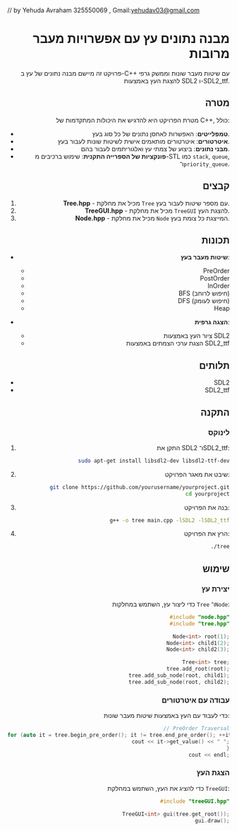 // by Yehuda Avraham 325550069 , Gmail:yehudav03@gmail.com
<div directon='right' style="text-align: right">

# מבנה נתונים עץ עם אפשרויות מעבר מרובות

פרויקט זה מיישם מבנה נתונים של עץ ב-C++ עם שיטות מעבר שונות וממשק גרפי להצגת העץ באמצעות SDL2 ו-SDL2_ttf.

## מטרה

מטרת הפרויקט היא להדגיש את היכולות המתקדמות של C++, כולל:

- **טמפלייטים**: האפשרות לאחסן נתונים של כל סוג בעץ.
- **איטרטורים**: איטרטורים מותאמים אישית לשיטות שונות לעבור בעץ.
- **מבני נתונים**: ביצוע של צמתי עץ ואלגוריתמים לעבור בהם.
- **פונקציות של הספרייה התקנית**: שימוש ברכיבים מ-STL כמו `stack`, `queue`, ו־`priority_queue`.

## קבצים

1. **Tree.hpp** - מכיל את מחלקת `Tree` עם מספר שיטות לעבור בעץ.
2. **TreeGUI.hpp** - מכיל את מחלקת `TreeGUI` להצגת העץ.
3. **Node.hpp** - מכיל את מחלקת `Node` המייצגת כל צומת בעץ.

## תכונות

- **שיטות מעבר בעץ**:
  - PreOrder
  - PostOrder
  - InOrder
  - BFS (חיפוש לרוחב)
  - DFS (חיפוש לעומק)
  - Heap

- **הצגה גרפית**:
  - ציור העץ באמצעות SDL2
  - הצגת ערכי הצמתים באמצעות SDL2_ttf

## תלותים

- SDL2
- SDL2_ttf

## התקנה

### לינוקס

1. התקן את SDL2 ו־SDL2_ttf:
    ```sh
    sudo apt-get install libsdl2-dev libsdl2-ttf-dev
    ```

2. שיבט את מאגר הפרויקט:
    ```sh
    git clone https://github.com/yourusername/yourproject.git
    cd yourproject
    ```

3. בנה את הפרויקט:
    ```sh
    g++ -o tree main.cpp -lSDL2 -lSDL2_ttf
    ```

4. הרץ את הפרויקט:
    ```sh
    ./tree
    ```

## שימוש

### יצירת עץ

כדי ליצור עץ, השתמש במחלקות `Tree` ו־`Node`:

```cpp
#include "node.hpp"
#include "tree.hpp"

Node<int> root(1);
Node<int> child1(2);
Node<int> child2(3);

Tree<int> tree;
tree.add_root(root);
tree.add_sub_node(root, child1);
tree.add_sub_node(root, child2);
```

### עבודה עם איטרטורים

כדי לעבוד עם העץ באמצעות שיטות מעבר שונות:

```cpp
// PreOrder Traversal
for (auto it = tree.begin_pre_order(); it != tree.end_pre_order(); ++it) {
    cout << it->get_value() << " ";
}
cout << endl;
```

### הצגת העץ

כדי להציג את העץ, השתמש במחלקת `TreeGUI`:

```cpp
#include "treeGUI.hpp"

TreeGUI<int> gui(tree.get_root());
gui.draw();
```






